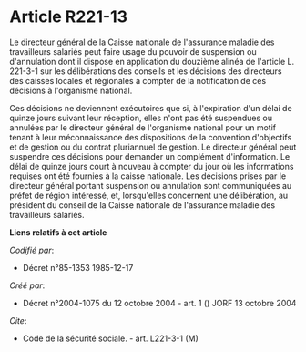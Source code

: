# Article R221-13

Le directeur général de la Caisse nationale de l'assurance maladie des travailleurs salariés peut faire usage du pouvoir de
suspension ou d'annulation dont il dispose en application du douzième alinéa de l'article L. 221-3-1 sur les délibérations
des conseils et les décisions des directeurs des caisses locales et régionales à compter de la notification de ces décisions
à l'organisme national.

Ces décisions ne deviennent exécutoires que si, à l'expiration d'un délai de quinze jours suivant leur réception, elles n'ont
pas été suspendues ou annulées par le directeur général de l'organisme national pour un motif tenant à leur méconnaissance
des dispositions de la convention d'objectifs et de gestion ou du contrat pluriannuel de gestion. Le directeur général peut
suspendre ces décisions pour demander un complément d'information. Le délai de quinze jours court à nouveau à compter du jour
où les informations requises ont été fournies à la caisse nationale. Les décisions prises par le directeur général portant
suspension ou annulation sont communiquées au préfet de région intéressé, et, lorsqu'elles concernent une délibération, au
président du conseil de la Caisse nationale de l'assurance maladie des travailleurs salariés.

**Liens relatifs à cet article**

_Codifié par_:

  - Décret n°85-1353 1985-12-17

_Créé par_:

  - Décret n°2004-1075 du 12 octobre 2004 - art. 1 () JORF 13 octobre 2004

_Cite_:

  - Code de la sécurité sociale. - art. L221-3-1 (M)
